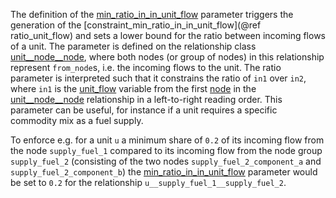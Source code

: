 The definition of the [min\_ratio\_in\_in\_unit\_flow](@ref) parameter triggers the generation of the
[constraint\_min\_ratio\_in\_in\_unit\_flow](@ref ratio_unit_flow) and sets a lower bound for the ratio between incoming flows of a unit.
The parameter is defined on the relationship class [unit\_\_node\_\_node](@ref),
where both nodes (or group of nodes) in this relationship represent `from_node`s, i.e. the incoming flows to the unit.
The ratio parameter is interpreted such that it constrains the ratio of `in1` over `in2`,
where `in1` is the [unit\_flow](@ref) variable from the first [node](@ref) in the [unit\_\_node\_\_node](@ref) relationship
in a left-to-right reading order.
This parameter can be useful, for instance if a unit requires a specific commodity mix as a fuel supply.

To enforce e.g. for a unit `u` a minimum share of `0.2` of its incoming flow from the node `supply_fuel_1` compared to its incoming flow from the node group `supply_fuel_2` (consisting of the two nodes `supply_fuel_2_component_a` and `supply_fuel_2_component_b`) the [min\_ratio\_in\_in\_unit\_flow](@ref) parameter would be set to `0.2` for the relationship `u__supply_fuel_1__supply_fuel_2`.
